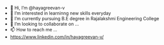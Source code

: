 - 👋 Hi, I’m @hayagreevan-v
- 👀 I’m interested in learninng new skills everyday
- 🌱 I’m currently pursuing B.E degree in Rajalakshmi Engineering College
- 💞️ I’m looking to collaborate on ...
- 📫 How to reach me ...
- https://www.linkedin.com/in/hayagreevan-v/

<!---
hayagreevan-v/hayagreevan-v is a ✨ special ✨ repository because its `README.md` (this file) appears on your GitHub profile.
You can click the Preview link to take a look at your changes.
--->
